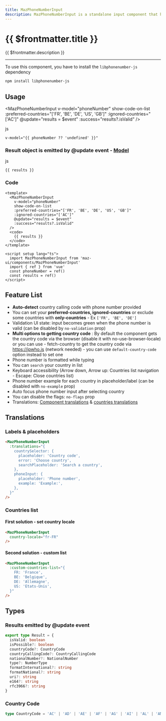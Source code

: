 ```yaml
---
title: MazPhoneNumberInput
description: MazPhoneNumberInput is a standalone input component that helps the user enter a phone number and validate it according to the country
---
```


# {{ $frontmatter.title }}

{{ $frontmatter.description }}

<!--@include: ./../.vitepress/mixins/getting-started.md-->

<!--@include: ./../.vitepress/mixins/maz-input-props.md-->

---

To use this component, you have to install the `libphonenumber-js` dependency

<NpmBadge package="libphonenumber-js" />

```bash
npm install libphonenumber-js
```

## Usage

<MazPhoneNumberInput
  v-model="phoneNumber"
  show-code-on-list
  :preferred-countries="['FR', 'BE', 'DE', 'US', 'GB']"
  :ignored-countries="['AC']"
  @update="results = $event"
  :success="results?.isValid"
/>

<div class="language-js ext-js"><span class="lang">js</span><pre class="language-js"><code>v-model="{{ phoneNumber ?? 'undefined' }}"</code></pre></div>

### Result object is emitted by @update event - [Model](#results-emitted-by-update-event)

<div class="language-js ext-js"><span class="lang">js</span><pre class="language-js"><code>{{ results }}</code></pre></div>

### Code

```vue
<template>
  <MazPhoneNumberInput
    v-model="phoneNumber"
    show-code-on-list
    :preferred-countries="['FR', 'BE', 'DE', 'US', 'GB']"
    :ignored-countries="['AC']"
    @update="results = $event"
    :success="results?.isValid"
  />
  <code>
    {{ results }}
  </code>
</template>

<script setup lang="ts">
  import MazPhoneNumberInput from 'maz-ui/components/MazPhoneNumberInput'
  import { ref } from 'vue'
  const phoneNumber = ref()
  const results = ref()
</script>
```

## Feature List

- **Auto-detect** country calling code with phone number provided
- You can set your **preferred-countries, ignored-countries** or exclude some countries with **only-countries** - Ex `['FR', 'BE', 'DE']`
- Validation UI state: input becomes green when the phone number is valid (can be disabled by `no-validation` prop)
- **Multi options to getting country code** : By default the component gets the country code via the browser (disable it with no-use-browser-locale) or you can use - fetch-country to get the country code via <https://ipwho.is> (network needed) - you can use `default-country-code` option instead to set one
- Phone number is formatted while typing
- You can `search` your country in list
- Keyboard accessibility (Arrow down, Arrow up: Countries list navigation - Escape: Close countries list)
- Phone number example for each country in placeholder/label (can be disabled with `no-example` prop)
- Auto focus phone number input after selecting country
- You can disable the flags: `no-flags` prop
- Translations: [Component translations](#translations) & [countries translations](#countries-list)

## Translations

### Labels & placeholders

```html
<MazPhoneNumberInput
  :translations="{
    countrySelector: {
      placeholder: 'Country code',
      error: 'Choose country',
      searchPlaceholder: 'Search a country',
    },
    phoneInput: {
      placeholder: 'Phone number',
      example: 'Example:',
    },
  }"
/>
```

### Countries list

#### First solution - set country locale

```html
<MazPhoneNumberInput
  country-locale="fr-FR"
/>
```

#### Second solution - custom list

```html
<MazPhoneNumberInput
  :custom-countries-list="{
    FR: 'France',
    BE: 'Belgique',
    DE: 'Allemagne',
    US: 'Etats-Unis',
  }"
/>
```

## Types

### Results emitted by @update event

```ts
export type Result = {
  isValid: boolean
  isPossible?: boolean
  countryCode?: CountryCode
  countryCallingCode?: CountryCallingCode
  nationalNumber?: NationalNumber
  type?: NumberType
  formatInternational?: string
  formatNational?: string
  uri?: string
  e164?: string
  rfc3966?: string
}
```

### Country Code

```ts
type CountryCode = 'AC' | 'AD' | 'AE' | 'AF' | 'AG' | 'AI' | 'AL' | 'AM' | 'AO' | 'AR' | 'AS' | 'AT' | 'AU' | 'AW' | 'AX' | 'AZ' | 'BA' | 'BB' | 'BD' | 'BE' | 'BF' | 'BG' | 'BH' | 'BI' | 'BJ' | 'BL' | 'BM' | 'BN' | 'BO' | 'BQ' | 'BR' | 'BS' | 'BT' | 'BW' | 'BY' | 'BZ' | 'CA' | 'CC' | 'CD' | 'CF' | 'CG' | 'CH' | 'CI' | 'CK' | 'CL' | 'CM' | 'CN' | 'CO' | 'CR' | 'CU' | 'CV' | 'CW' | 'CX' | 'CY' | 'CZ' | 'DE' | 'DJ' | 'DK' | 'DM' | 'DO' | 'DZ' | 'EC' | 'EE' | 'EG' | 'EH' | 'ER' | 'ES' | 'ET' | 'FI' | 'FJ' | 'FK' | 'FM' | 'FO' | 'FR' | 'GA' | 'GB' | 'GD' | 'GE' | 'GF' | 'GG' | 'GH' | 'GI' | 'GL' | 'GM' | 'GN' | 'GP' | 'GQ' | 'GR' | 'GT' | 'GU' | 'GW' | 'GY' | 'HK' | 'HN' | 'HR' | 'HT' | 'HU' | 'ID' | 'IE' | 'IL' | 'IM' | 'IN' | 'IO' | 'IQ' | 'IR' | 'IS' | 'IT' | 'JE' | 'JM' | 'JO' | 'JP' | 'KE' | 'KG' | 'KH' | 'KI' | 'KM' | 'KN' | 'KP' | 'KR' | 'KW' | 'KY' | 'KZ' | 'LA' | 'LB' | 'LC' | 'LI' | 'LK' | 'LR' | 'LS' | 'LT' | 'LU' | 'LV' | 'LY' | 'MA' | 'MC' | 'MD' | 'ME' | 'MF' | 'MG' | 'MH' | 'MK' | 'ML' | 'MM' | 'MN' | 'MO' | 'MP' | 'MQ' | 'MR' | 'MS' | 'MT' | 'MU' | 'MV' | 'MW' | 'MX' | 'MY' | 'MZ' | 'NA' | 'NC' | 'NE' | 'NF' | 'NG' | 'NI' | 'NL' | 'NO' | 'NP' | 'NR' | 'NU' | 'NZ' | 'OM' | 'PA' | 'PE' | 'PF' | 'PG' | 'PH' | 'PK' | 'PL' | 'PM' | 'PR' | 'PS' | 'PT' | 'PW' | 'PY' | 'QA' | 'RE' | 'RO' | 'RS' | 'RU' | 'RW' | 'SA' | 'SB' | 'SC' | 'SD' | 'SE' | 'SG' | 'SH' | 'SI' | 'SJ' | 'SK' | 'SL' | 'SM' | 'SN' | 'SO' | 'SR' | 'SS' | 'ST' | 'SV' | 'SX' | 'SY' | 'SZ' | 'TA' | 'TC' | 'TD' | 'TG' | 'TH' | 'TJ' | 'TK' | 'TL' | 'TM' | 'TN' | 'TO' | 'TR' | 'TT' | 'TV' | 'TW' | 'TZ' | 'UA' | 'UG' | 'US' | 'UY' | 'UZ' | 'VA' | 'VC' | 'VE' | 'VG' | 'VI' | 'VN' | 'VU' | 'WF' | 'WS' | 'XK' | 'YE' | 'YT' | 'ZA' | 'ZM' | 'ZW';
```

<!--@include: ./../.vitepress/generated-docs/maz-phone-number-input.doc.md-->

<script setup lang="ts">
  import { ref } from 'vue'
  const phoneNumber = ref()

  const phoneNumber2 = ref('+3263')
  const results = ref()
</script>
